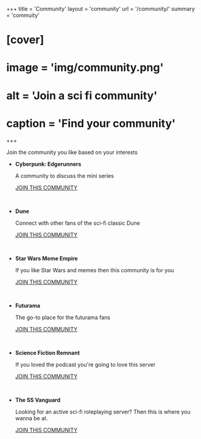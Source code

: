 +++
title = 'Community'
layout = 'community'
url = '/community/'
summary = 'commuity'
# [cover]
#     image = 'img/community.png'
#     alt = 'Join a sci fi community'
#     caption = 'Find your community'
+++

<!-- ## join thefirst discord link
[Join the Server](https://discord.gg/DQrrG9uv)

[[profileMode.buttons]]
name = "Join the network"
url = "https://discord.gg/DQrrG9uv" -->

<!-- ### What are the best Discord Servers for Sci-Fi Fans?+----------------------------------------------------------------------------------------------------------------------------------------------------------------------------------------------------------------------------------------------------------------------------------------------------------------------------------------------------------------------------------------------------------------------------------------------------------------------------------------------------------------------------------------------------------------------------------------------------------------------------------------------------------------------------------------------------------------------------------------------------------------------------------------------------------------------------------------------------------------------------------------------------------------------------------------------------------------------------------------------------------------------------------------------------------------------------------------------------------------------------------------------------------------------------------------------------------------------------------------------------------------------------------------------------------------------------------------------- -->
<!-- Choose the community you like and based on your interests -->
Join the community you like based on your interests

- **Cyberpunk: Edgerunners**  

    A community to discuss the mini series

    [JOIN THIS COMMUNITY](https://discord.gg/Wq7NeudQGz)
<p>&nbsp;</p>

- **Dune**  

    Connect with other fans of the sci-fi classic Dune  

    [JOIN THIS COMMUNITY](https://discord.gg/dune)
<p>&nbsp;</p>  

- **Star Wars Meme Empire**  

    If you like Star Wars and memes then this community is for you  

    [JOIN THIS COMMUNITY](https://discord.gg/6FTHpmV3VC)
<p>&nbsp;</p> 

- **Futurama**  

    The go-to place for the futurama fans  

    [JOIN THIS COMMUNITY](https://discord.gg/qsyTNTDnYN)
<p>&nbsp;</p>

- **Science Fiction Remnant**  

    If you loved the podcast you're going to love this server  

    [JOIN THIS COMMUNITY](https://discord.gg/zBbp3tzW75)
 <p>&nbsp;</p> 

- **The SS Vanguard**  

    Looking for an active sci-fi roleplaying server? Then this is where you wanna be at.

    [JOIN THIS COMMUNITY](https://discord.gg/KRbs9kta2u)
 <p>&nbsp;</p> 


